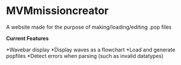 # MVMmissioncreator
A website made for the purpose of making/loading/editing .pop files

__Current Features__

*Wavebar display
*Display waves as a flowchart 
*Load and generate popfiles 
*Detect errors when parsing (such as invalid datatypes)
